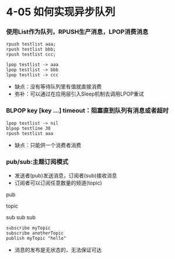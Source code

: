 # 4-05 如何实现异步队列

### 使用List作为队列，RPUSH生产消息，LPOP消费消息

```
rpush testlist aaa;
rpush testlist bbb;
rpush testlist ccc;

lpop testlist -> aaa
lpop testlist -> bbb
lpop testlist -> ccc
```

- 缺点：没有等待队列里有值就直接消费
- 弥补：可以通过在应用层引入Sleep机制去调用LPOP重试

### BLPOP key [key ...] timeout：阻塞直到队列有消息或者超时

```
lpop testlist -> nil
blpop testline 30 
rpush testlist aaa
```

- 缺点：只能供一个消费者消费

### pub/sub:主题订阅模式

- 发送者(pub)发送消息，订阅者(sub)接收消息
- 订阅者可以订阅任意数量的频道(topic)

pub

topic

sub sub sub

```
subscribe myTopic
subscribe anotherTopic
publish myTopic "hello"
```

- 消息的发布是无状态的，无法保证可达

